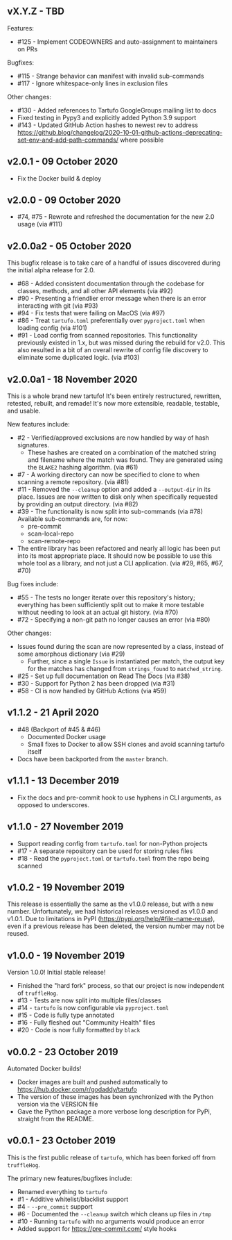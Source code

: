 vX.Y.Z - TBD
------------------------

Features:

* #125 - Implement CODEOWNERS and auto-assignment to maintainers on PRs

Bugfixes:

* #115 - Strange behavior can manifest with invalid sub-commands
* #117 - Ignore whitespace-only lines in exclusion files

Other changes:

* #130 - Added references to Tartufo GoogleGroups mailing list to docs
* Fixed testing in Pypy3 and explicitly added Python 3.9 support
* #143 - Updated GitHub Action hashes to newest rev to address https://github.blog/changelog/2020-10-01-github-actions-deprecating-set-env-and-add-path-commands/ where possible

v2.0.1 - 09 October 2020
------------------------

* Fix the Docker build & deploy

v2.0.0 - 09 October 2020
------------------------

* #74, #75 - Rewrote and refreshed the documentation for the new 2.0 usage (via
  #111)

v2.0.0a2 - 05 October 2020
--------------------------

This bugfix release is to take care of a handful of issues discovered during the
initial alpha release for 2.0.

* #68 - Added consistent documentation through the codebase for classes,
  methods, and all other API elements (via #92)
* #90 - Presenting a friendlier error message when there is an error interacting
  with git (via #93)
* #94 - Fix tests that were failing on MacOS (via #97)
* #86 - Treat `tartufo.toml` preferentially over `pyproject.toml` when loading
  config (via #101)
* #91 - Load config from scanned repositories. This functionality previously
  existed in 1.x, but was missed during the rebuild for v2.0. This also resulted
  in a bit of an overall rewrite of config file discovery to eliminate some
  duplicated logic. (via #103)

v2.0.0a1 - 18 November 2020
---------------------------

This is a whole brand new tartufo! It's been entirely restructured, rewritten,
retested, rebuilt, and remade! It's now more extensible, readable, testable,
and usable.

New features include:

* #2 - Verified/approved exclusions are now handled by way of hash signatures.
  * These hashes are created on a combination of the matched string and filename
    where the match was found. They are generated using the `BLAKE2` hashing
    algorithm. (via #61)
* #7 - A working directory can now be specified to clone to when scanning a
  remote repository. (via #81)
* #11 - Removed the `--cleanup` option and added a `--output-dir` in its place.
  Issues are now written to disk only when specifically requested by providing
  an output directory. (via #82)
* #39 - The functionality is now split into sub-commands (via #78) Available
  sub-commands are, for now:
  * pre-commit
  * scan-local-repo
  * scan-remote-repo
* The entire library has been refactored and nearly all logic has been put
  into its most appropriate place. It should now be possible to use this whole
  tool as a library, and not just a CLI application. (via #29, #65, #67, #70)

Bug fixes include:

* #55 - The tests no longer iterate over this repository's history; everything
  has been sufficiently split out to make it more testable without needing to
  look at an actual git history. (via #70)
* #72 - Specifying a non-git path no longer causes an error (via #80)

Other changes:

* Issues found during the scan are now represented by a class, instead of some
  amorphous dictionary (via #29)
  * Further, since a single `Issue` is instantiated per match, the output key
    for the matches has changed from `strings_found` to `matched_string`.
* #25 - Set up full documentation on Read The Docs (via #38)
* #30 - Support for Python 2 has been dropped (via #31)
* #58 - CI is now handled by GitHub Actions (via #59)

v1.1.2 - 21 April 2020
----------------------

* #48 (Backport of #45 & #46)
  * Documented Docker usage
  * Small fixes to Docker to allow SSH clones and avoid scanning tartufo itself
* Docs have been backported from the `master` branch.

v1.1.1 - 13 December 2019
-------------------------

* Fix the docs and pre-commit hook to use hyphens in CLI arguments, as opposed
  to underscores.

v1.1.0 - 27 November 2019
-------------------------

* Support reading config from `tartufo.toml` for non-Python projects
* #17 - A separate repository can be used for storing rules files
* #18 - Read the `pyproject.toml` or `tartufo.toml` from the repo being scanned

v1.0.2 - 19 November 2019
-------------------------

This release is essentially the same as the v1.0.0 release, but with a new number.
Unfortunately, we had historical releases versioned as v1.0.0 and v1.0.1. Due to
limitations in PyPI (https://pypi.org/help/#file-name-reuse), even if a previous
release has been deleted, the version number may not be reused.

v1.0.0 - 19 November 2019
-------------------------

Version 1.0.0! Initial stable release!

* Finished the "hard fork" process, so that our project is now independent of `truffleHog`.
* #13 - Tests are now split into multiple files/classes
* #14 - `tartufo` is now configurable via `pyproject.toml`
* #15 - Code is fully type annotated
* #16 - Fully fleshed out "Community Health" files
* #20 - Code is now fully formatted by `black`

v0.0.2 - 23 October 2019
------------------------

Automated Docker builds!

* Docker images are built and pushed automatically to https://hub.docker.com/r/godaddy/tartufo
* The version of these images has been synchronized with the Python version via the VERSION file
* Gave the Python package a more verbose long description for PyPi, straight from the README.

v0.0.1 - 23 October 2019
------------------------

This is the first public release of `tartufo`, which has been forked off from `truffleHog`.

The primary new features/bugfixes include:

* Renamed everything to `tartufo`
* #1 - Additive whitelist/blacklist support
* #4 - `--pre_commit` support
* #6 - Documented the `--cleanup` switch which cleans up files in `/tmp`
* #10 - Running `tartufo` with no arguments would produce an error
* Added support for https://pre-commit.com/ style hooks
